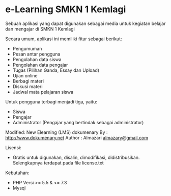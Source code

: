 e-Learning SMKN 1 Kemlagi
=============

Sebuah aplikasi yang dapat digunakan sebagai media untuk kegiatan belajar dan mengajar di SMKN 1 Kemlagi

Secara umum, aplikasi ini memiliki fitur sebagai berikut:
- Pengumuman
- Pesan antar pengguna
- Pengolahan data siswa
- Pengolahan data pengajar
- Tugas (Pilihan Ganda, Essay dan Upload)
- Ujian online
- Berbagi materi
- Diskusi materi
- Jadwal mata pelajaran siswa

Untuk pengguna terbagi menjadi tiga, yaitu:
- Siswa
- Pengajar
- Administrator (Pengajar yang bertindak sebagai administrator)

Modified:
New Elearning (LMS) dokumenary
By     : http://www.dokumenary.net
Author : Almazari <almazary@gmail.com>

Lisensi:
- Gratis untuk digunakan, disalin, dimodifikasi, didistribusikan. Selengkapnya terdapat pada file license.txt

Kebutuhan:
- PHP Versi >= 5.5 & <= 7.3
- Mysql
